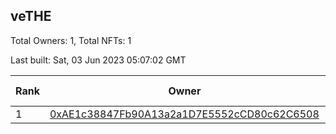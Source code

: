 ## veTHE

Total Owners: 1, Total NFTs: 1

Last built: Sat, 03 Jun 2023 05:07:02 GMT

| Rank | Owner | Voting Power | Influence | NFTs Id |
| --- | --- | --- | --- | --- |
  | 1 | [0xAE1c38847Fb90A13a2a1D7E5552cCD80c62C6508](https://debank.com/profile/0xAE1c38847Fb90A13a2a1D7E5552cCD80c62C6508?chain=bsc) | 2,175,893.628 | 4.41743% | 1 |